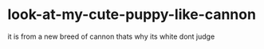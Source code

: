 # look-at-my-cute-puppy-like-cannon
it is from a new breed of cannon thats why its white dont judge
